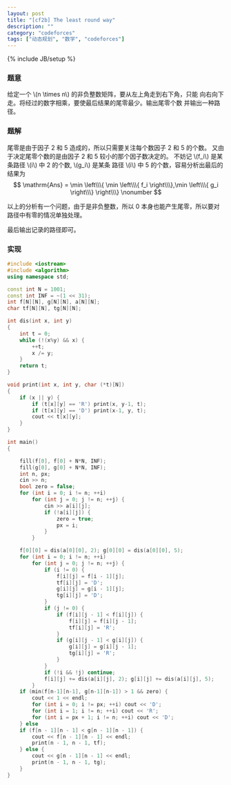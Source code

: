 ```yaml
---
layout: post
title: "[cf2b] The least round way"
description: ""
category: "codeforces"
tags: ["动态规划", "数学", "codeforces"]
---
```

{% include JB/setup %}

### 题意
给定一个 \\(n \times n\\) 的非负整数矩阵，要从左上角走到右下角，只能
向右向下走。将经过的数字相乘，要使最后结果的尾零最少。输出尾零个数
并输出一种路径。

### 题解
尾零是由于因子 2 和 5 造成的，所以只需要关注每个数因子 2 和 5 的个数。
又由于决定尾零个数的是由因子 2 和 5 较小的那个因子数决定的。
不妨记 \\(f_i\\) 是某条路径 \\(i\\) 中 2 的个数, \\(g_i\\) 是某条
路径 \\(i\\) 中 5 的个数，容易分析出最后的结果为
$$ \mathrm{Ans} = \min \left\\\{ \min \left\\\{ f_i \right\\\},\min \left\\\{ g_i \right\\\} \right\\\} \nonumber $$

以上的分析有一个问题，由于是非负整数，所以 0 本身也能产生尾零，所以要对
路径中有零的情况单独处理。

最后输出记录的路径即可。

### 实现

```cpp
#include <iostream>
#include <algorithm>
using namespace std;

const int N = 1001;
const int INF = ~(1 << 31);
int f[N][N], g[N][N], a[N][N];
char tf[N][N], tg[N][N];

int dis(int x, int y)
{
	int t = 0;
	while (!(x%y) && x) {
		++t;
		x /= y;
	}
	return t;
}

void print(int x, int y, char (*t)[N])
{
	if (x || y) {
		if (t[x][y] == 'R') print(x, y-1, t);
		if (t[x][y] == 'D') print(x-1, y, t);
		cout << t[x][y];
	}
}

int main()
{

	fill(f[0], f[0] + N*N, INF);
	fill(g[0], g[0] + N*N, INF);
	int n, px;
	cin >> n;
	bool zero = false;
	for (int i = 0; i != n; ++i)
		for (int j = 0; j != n; ++j) {
			cin >> a[i][j];
			if (!a[i][j]) {
				zero = true;
				px = i;
			}
		}

	f[0][0] = dis(a[0][0], 2); g[0][0] = dis(a[0][0], 5);
	for (int i = 0; i != n; ++i)
		for (int j = 0; j != n; ++j) {
			if (i != 0) {
				f[i][j] = f[i - 1][j];
				tf[i][j] = 'D';
				g[i][j] = g[i - 1][j];
				tg[i][j] = 'D';
			}
			if (j != 0) {
				if (f[i][j - 1] < f[i][j]) {
					f[i][j] = f[i][j - 1];
					tf[i][j] = 'R';
				}
				if (g[i][j - 1] < g[i][j]) {
					g[i][j] = g[i][j - 1];
					tg[i][j] = 'R';
				}
			}
			if (!i && !j) continue;
			f[i][j] += dis(a[i][j], 2); g[i][j] += dis(a[i][j], 5);
		}
	if (min(f[n-1][n-1], g[n-1][n-1]) > 1 && zero) {
		cout << 1 << endl;
		for (int i = 0; i != px; ++i) cout << 'D';
		for (int i = 1; i != n; ++i) cout << 'R';
		for (int i = px + 1; i != n; ++i) cout << 'D';
	} else
	if (f[n - 1][n - 1] < g[n - 1][n - 1]) {
		cout << f[n - 1][n - 1] << endl;
		print(n - 1, n - 1, tf);
	} else {
		cout << g[n - 1][n - 1] << endl;
		print(n - 1, n - 1, tg);
	}
}

```

